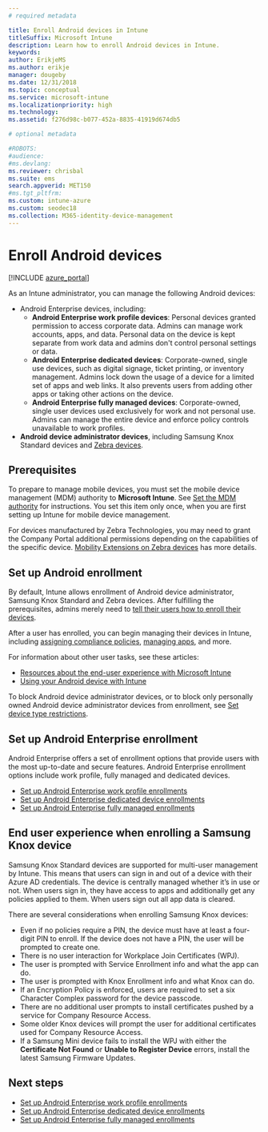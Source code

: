 ```yaml
---
# required metadata

title: Enroll Android devices in Intune
titleSuffix: Microsoft Intune
description: Learn how to enroll Android devices in Intune.
keywords:
author: ErikjeMS 
ms.author: erikje
manager: dougeby
ms.date: 12/31/2018
ms.topic: conceptual
ms.service: microsoft-intune
ms.localizationpriority: high
ms.technology:
ms.assetid: f276d98c-b077-452a-8835-41919d674db5

# optional metadata

#ROBOTS:
#audience:
#ms.devlang:
ms.reviewer: chrisbal
ms.suite: ems
search.appverid: MET150
#ms.tgt_pltfrm:
ms.custom: intune-azure
ms.custom: seodec18
ms.collection: M365-identity-device-management
---
```


# Enroll Android devices

[!INCLUDE [azure_portal](./includes/azure_portal.md)]

As an Intune administrator, you can manage the following Android devices:
- Android Enterprise devices, including:
    - **Android Enterprise work profile devices**: Personal devices granted permission to access corporate data. Admins can manage work accounts, apps, and data. Personal data on the device is kept separate from work data and admins don't control personal settings or data. 
    - **Android Enterprise dedicated devices**: Corporate-owned, single use devices, such as digital signage, ticket printing, or inventory management. Admins lock down the usage of a device for a limited set of apps and web links. It also prevents users from adding other apps or taking other actions on the device.
    - **Android Enterprise fully managed devices**: Corporate-owned, single user devices used exclusively for work and not personal use. Admins can manage the entire device and enforce policy controls unavailable to work profiles. 
- **Android device administrator devices**, including Samsung Knox Standard devices and [Zebra devices](android-zebra-mx-overview.md). 

## Prerequisites

To prepare to manage mobile devices, you must set the mobile device management (MDM) authority to **Microsoft Intune**. See [Set the MDM authority](mdm-authority-set.md) for instructions. You set this item only once, when you are first setting up Intune for mobile device management.

For devices manufactured by Zebra Technologies, you may need to grant the Company Portal additional permissions depending on the capabilities of the specific device. [Mobility Extensions on Zebra devices](android-zebra-mx-overview.md) has more details.

## Set up Android enrollment

By default, Intune allows enrollment of Android device administrator, Samsung Knox Standard and Zebra devices. After fulfilling the prerequisites, admins merely need to [tell their users how to enroll their devices](/intune-user-help/enroll-your-device-in-intune-android).

After a user has enrolled, you can begin managing their devices in Intune, including [assigning compliance policies](compliance-policy-create-android.md), [managing apps](app-management.md), and more.

For information about other user tasks, see these articles:

- [Resources about the end-user experience with Microsoft Intune](end-user-educate.md)
- [Using your Android device with Intune](https://docs.microsoft.com/intune-user-help/using-your-android-device-with-intune)

To block Android device administrator devices, or to block only personally owned Android device administrator devices from enrollment, see [Set device type restrictions](enrollment-restrictions-set.md).

## Set up Android Enterprise enrollment

Android Enterprise offers a set of enrollment options that provide users with the most up-to-date and secure features. Android Enterprise enrollment options include work profile, fully managed and dedicated devices.

- [Set up Android Enterprise work profile enrollments](android-work-profile-enroll.md)
- [Set up Android Enterprise dedicated device enrollments](android-kiosk-enroll.md)
- [Set up Android Enterprise fully managed enrollments](android-fully-managed-enroll.md)

## End user experience when enrolling a Samsung Knox device

Samsung Knox Standard devices are supported for multi-user management by Intune. This means that users can sign in and out of a device with their Azure AD credentials. The device is centrally managed whether it’s in use or not. When users sign in, they have access to apps and additionally get any policies applied to them. When users sign out all app data is cleared.

There are several considerations when enrolling Samsung Knox devices:
- Even if no policies require a PIN, the device must have at least a four-digit PIN to enroll. If the device does not have a PIN, the user will be prompted to create one.
- There is no user interaction for Workplace Join Certificates (WPJ).
- The user is prompted with Service Enrollment info and what the app can do.
- The user is prompted with Knox Enrollment info and what Knox can do.
- If an Encryption Policy is enforced, users are required to set a six Character Complex password for the device passcode.
- There are no additional user prompts to install certificates pushed by a service for Company Resource Access.
- Some older Knox devices will prompt the user for additional certificates used for Company Resource Access.
- If a Samsung Mini device fails to install the WPJ with either the **Certificate Not Found** or **Unable to Register Device** errors, install the latest Samsung Firmware Updates.

## Next steps

- [Set up Android Enterprise work profile enrollments](android-work-profile-enroll.md)
- [Set up Android Enterprise dedicated device enrollments](android-kiosk-enroll.md)
- [Set up Android Enterprise fully managed enrollments](android-fully-managed-enroll.md)
